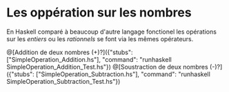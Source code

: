 # Les oppération sur les nombres
En Haskell comparé à beaucoup d'autre langage fonctionel les opérations sur les *entiers* ou les *rationnels* se font via les mêmes opérateurs.

@[Addition de deux nombres (+)?]({"stubs": ["SimpleOperation_Addition.hs"], "command": "runhaskell SimpleOperation_Addition_Test.hs"})
@[Soustraction de deux nombres (-)?]({"stubs": ["SimpleOperation_Subtraction.hs"], "command": "runhaskell SimpleOperation_Subtraction_Test.hs"})
